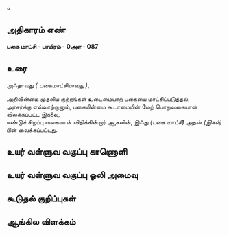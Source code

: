 உ


## அதிகாரம் எண்

**பகை மாட்சி - பாயிரம் - 0அஎ - 087**

## உரை

அஃதாவது _( பகைமாட்சியாவது )_,  

அறிவின்மை முதலிய குற்றங்கள் உடைமையாற் பகையை மாட்சிப்படுத்தல்,  
அரசர்க்கு எவ்வாற்றானும்,
பகையின்மை கூடாமையின் மேற்
பொதுவகையான் விலக்கப்பட்ட இகலை,  
ஈண்டுச்
சிறப்பு வகையான் விதிக்கின்றார்
ஆகலின்,
இஃது _(பகை மாட்சி)_ அதன் _(இகல்)_ பின் வைக்கப்பட்டது.

## உயர் வள்ளுவ வகுப்பு காணொளி


## உயர் வள்ளுவ வகுப்பு ஒலி அமைவு 


## கூடுதல் குறிப்புகள்


## ஆங்கில விளக்கம்

